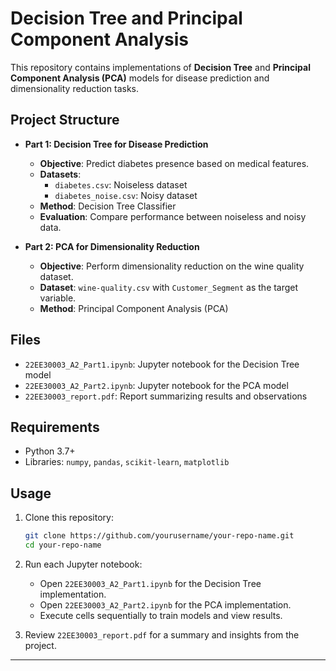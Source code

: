 # Decision Tree and Principal Component Analysis

This repository contains implementations of **Decision Tree** and **Principal Component Analysis (PCA)** models for disease prediction and dimensionality reduction tasks.

## Project Structure

- **Part 1: Decision Tree for Disease Prediction**
  - **Objective**: Predict diabetes presence based on medical features.
  - **Datasets**:
    - `diabetes.csv`: Noiseless dataset
    - `diabetes_noise.csv`: Noisy dataset
  - **Method**: Decision Tree Classifier
  - **Evaluation**: Compare performance between noiseless and noisy data.

- **Part 2: PCA for Dimensionality Reduction**
  - **Objective**: Perform dimensionality reduction on the wine quality dataset.
  - **Dataset**: `wine-quality.csv` with `Customer_Segment` as the target variable.
  - **Method**: Principal Component Analysis (PCA)

## Files

- `22EE30003_A2_Part1.ipynb`: Jupyter notebook for the Decision Tree model
- `22EE30003_A2_Part2.ipynb`: Jupyter notebook for the PCA model
- `22EE30003_report.pdf`: Report summarizing results and observations

## Requirements

- Python 3.7+
- Libraries: `numpy`, `pandas`, `scikit-learn`, `matplotlib`

## Usage

1. Clone this repository:
    ```bash
    git clone https://github.com/yourusername/your-repo-name.git
    cd your-repo-name
    ```

2. Run each Jupyter notebook:
    - Open `22EE30003_A2_Part1.ipynb` for the Decision Tree implementation.
    - Open `22EE30003_A2_Part2.ipynb` for the PCA implementation.
    - Execute cells sequentially to train models and view results.

3. Review `22EE30003_report.pdf` for a summary and insights from the project.

---

